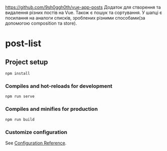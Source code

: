 https://github.com/9sh0ggh0th/vue-app-posts
Додаток для створення та видалення різних постів на Vue. Також є пошук та сортування. У шапці є посилання на аналоги списків, зроблених різними способами(за допомогою composition та store).

# post-list

## Project setup
```
npm install
```

### Compiles and hot-reloads for development
```
npm run serve
```

### Compiles and minifies for production
```
npm run build
```

### Customize configuration
See [Configuration Reference](https://cli.vuejs.org/config/).

